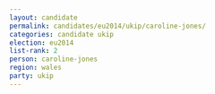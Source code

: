 ```yaml
---
layout: candidate
permalink: candidates/eu2014/ukip/caroline-jones/
categories: candidate ukip
election: eu2014
list-rank: 2
person: caroline-jones
region: wales
party: ukip
---
```

